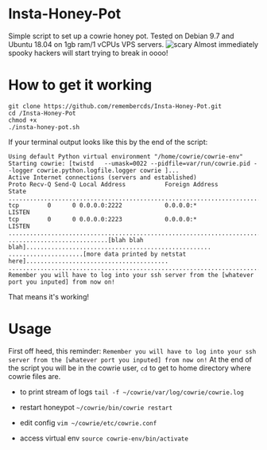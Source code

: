 # Insta-Honey-Pot
Simple script to set up a cowrie honey pot. Tested on Debian 9.7 and Ubuntu 18.04 on 1gb ram/1 vCPUs VPS servers.
![scary](https://i.imgur.com/MD3KRdK.png)
Almost immediately spooky hackers will start trying to break in oooo!
# How to get it working
```
git clone https://github.com/remembercds/Insta-Honey-Pot.git
cd /Insta-Honey-Pot
chmod +x
./insta-honey-pot.sh
```
If your terminal output looks like this by the end of the script:

```
Using default Python virtual environment "/home/cowrie/cowrie-env"
Starting cowrie: [twistd   --umask=0022 --pidfile=var/run/cowrie.pid --logger cowrie.python.logfile.logger cowrie ]...
Active Internet connections (servers and established)
Proto Recv-Q Send-Q Local Address           Foreign Address         State          
................................................................................................
tcp        0      0 0.0.0.0:2222            0.0.0.0:*               LISTEN     
tcp        0      0 0.0.0.0:2223            0.0.0.0:*               LISTEN
................................................................................................
............................[blah blah blah]....................................................
.....................[more data printed by netstat here]........................................
................................................................................................
Remember you will have to log into your ssh server from the [whatever port you inputed] from now on!

```
That means it's working!


# Usage
First off heed, this reminder:
`
Remember you will have to log into your ssh server from the [whatever port you inputed] from now on!
`
At the end of the script you will be in the cowrie user, `cd` to get to home directory where cowrie files are.

- to print stream of logs
`tail -f ~/cowrie/var/log/cowrie/cowrie.log`

- restart honeypot
`~/cowrie/bin/cowrie restart`

- edit config
`vim ~/cowrie/etc/cowrie.conf`

- access virtual env
`source cowrie-env/bin/activate`
